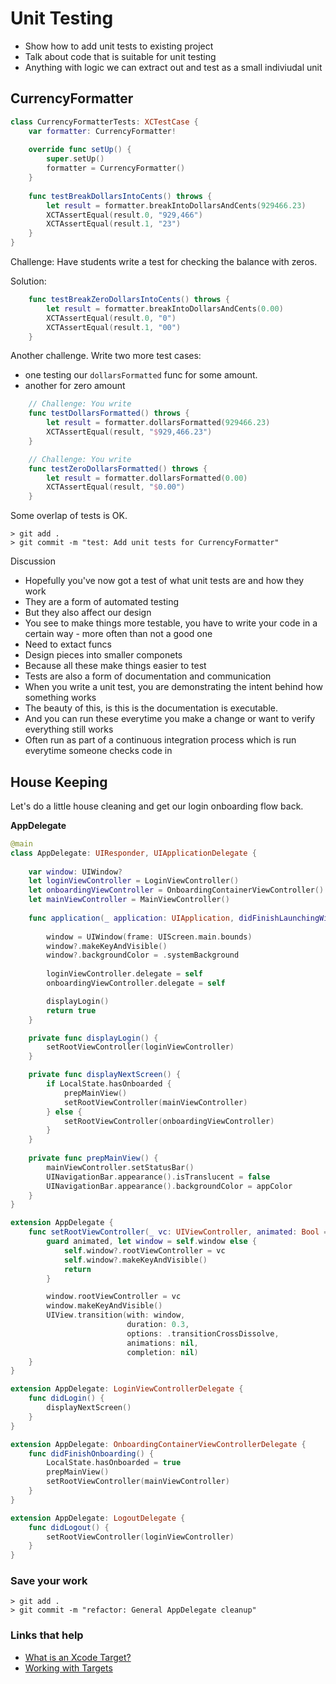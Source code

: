 # Unit Testing

- Show how to add unit tests to existing project
- Talk about code that is suitable for unit testing
 - Anything with logic we can extract out and test as a small indiviudal unit

## CurrencyFormatter

```swift
class CurrencyFormatterTests: XCTestCase {
    var formatter: CurrencyFormatter!
    
    override func setUp() {
        super.setUp()
        formatter = CurrencyFormatter()
    }
    
    func testBreakDollarsIntoCents() throws {
        let result = formatter.breakIntoDollarsAndCents(929466.23)
        XCTAssertEqual(result.0, "929,466")
        XCTAssertEqual(result.1, "23")
    }
}
```

Challenge: Have students write a test for checking the balance with zeros.

Solution:

```swift
    func testBreakZeroDollarsIntoCents() throws {
        let result = formatter.breakIntoDollarsAndCents(0.00)
        XCTAssertEqual(result.0, "0")
        XCTAssertEqual(result.1, "00")
    }
```

Another challenge. Write two more test cases:

- one testing our `dollarsFormatted` func for some amount.
- another for zero amount

```swift
    // Challenge: You write
    func testDollarsFormatted() throws {
        let result = formatter.dollarsFormatted(929466.23)
        XCTAssertEqual(result, "$929,466.23")
    }

    // Challenge: You write
    func testZeroDollarsFormatted() throws {
        let result = formatter.dollarsFormatted(0.00)
        XCTAssertEqual(result, "$0.00")
    }
```

Some overlap of tests is OK.

```
> git add .
> git commit -m "test: Add unit tests for CurrencyFormatter"
```

Discussion

- Hopefully you've now got a test of what unit tests are and how they work
- They are a form of automated testing
- But they also affect our design
- You see to make things more testable, you have to write your code in a certain way - more often than not a good one
 - Need to extact funcs
 - Design pieces into smaller componets
 - Because all these make things easier to test
- Tests are also a form of documentation and communication
- When you write a unit test, you are demonstrating the intent behind how something works
- The beauty of this, is this is the documentation is executable.
- And you can run these everytime you make a change or want to verify everything still works
- Often run as part of a continuous integration process which is run everytime someone checks code in

## House Keeping

Let's do a little house cleaning and get our login onboarding flow back.

**AppDelegate**

```swift
@main
class AppDelegate: UIResponder, UIApplicationDelegate {
    
    var window: UIWindow?
    let loginViewController = LoginViewController()
    let onboardingViewController = OnboardingContainerViewController()
    let mainViewController = MainViewController()
        
    func application(_ application: UIApplication, didFinishLaunchingWithOptions launchOptions: [UIApplication.LaunchOptionsKey: Any]?) -> Bool {
        
        window = UIWindow(frame: UIScreen.main.bounds)
        window?.makeKeyAndVisible()
        window?.backgroundColor = .systemBackground
                
        loginViewController.delegate = self
        onboardingViewController.delegate = self

        displayLogin()
        return true
    }

    private func displayLogin() {
        setRootViewController(loginViewController)
    }

    private func displayNextScreen() {
        if LocalState.hasOnboarded {
            prepMainView()
            setRootViewController(mainViewController)
        } else {
            setRootViewController(onboardingViewController)
        }
    }
    
    private func prepMainView() {
        mainViewController.setStatusBar()
        UINavigationBar.appearance().isTranslucent = false
        UINavigationBar.appearance().backgroundColor = appColor
    }
}

extension AppDelegate {
    func setRootViewController(_ vc: UIViewController, animated: Bool = true) {
        guard animated, let window = self.window else {
            self.window?.rootViewController = vc
            self.window?.makeKeyAndVisible()
            return
        }

        window.rootViewController = vc
        window.makeKeyAndVisible()
        UIView.transition(with: window,
                          duration: 0.3,
                          options: .transitionCrossDissolve,
                          animations: nil,
                          completion: nil)
    }
}

extension AppDelegate: LoginViewControllerDelegate {
    func didLogin() {
        displayNextScreen()
    }
}

extension AppDelegate: OnboardingContainerViewControllerDelegate {
    func didFinishOnboarding() {
        LocalState.hasOnboarded = true
        prepMainView()
        setRootViewController(mainViewController)
    }
}

extension AppDelegate: LogoutDelegate {
    func didLogout() {
        setRootViewController(loginViewController)
    }
}
```


### Save your work

```
> git add .
> git commit -m "refactor: General AppDelegate cleanup"
```

### Links that help

- [What is an Xcode Target?](https://developer.apple.com/library/archive/featuredarticles/XcodeConcepts/Concept-Targets.html#:~:text=A%20target%20specifies%20a%20product,in%20a%20project%20or%20workspace.&text=The%20instructions%20for%20building%20a,in%20the%20Xcode%20project%20editor.)
- [Working with Targets](https://developer.apple.com/library/archive/documentation/ToolsLanguages/Conceptual/Xcode_Overview/WorkingwithTargets.html)